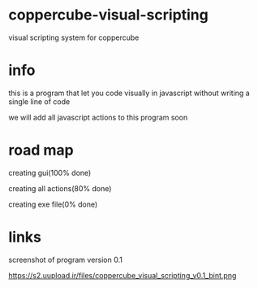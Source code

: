# coppercube-visual-scripting
visual scripting system for coppercube


# info
this is a program that let you code visually in javascript without writing a single line of code

we will add all javascript actions to this program soon


# road map
creating gui(100% done)

creating all actions(80% done)

creating exe file(0% done)

# links

screenshot of program version 0.1


https://s2.uupload.ir/files/coppercube_visual_scripting_v0.1_bint.png
